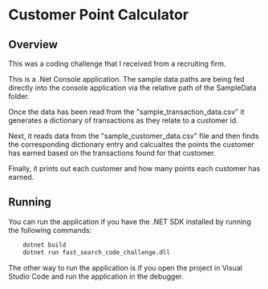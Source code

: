 # Customer Point Calculator

## Overview
This was a coding challenge that I received from a recruiting firm.

This is a .Net Console application. The sample data paths are being fed directly into the console application via the relative path of the SampleData folder.

Once the data has been read from the "sample_transaction_data.csv" it generates a dictionary of transactions as they relate to a customer id.

Next, it reads data from the "sample_customer_data.csv" file and then finds the corresponding dictionary entry and calcualtes the points the customer has earned based on the transactions found for that customer.

Finally, it prints out each customer and how many points each customer has earned.

## Running
You can run the application if you have the .NET SDK installed by running the following commands:

```bash
    dotnet build
    dotnet run fast_search_code_challenge.dll
```

The other way to run the application is if you open the project in Visual Studio Code and run the application in the debugger.